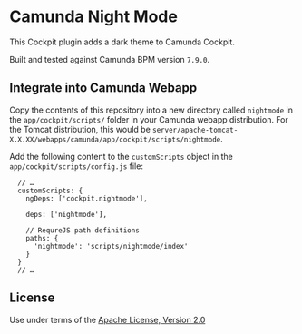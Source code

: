 Camunda Night Mode
=================================

This Cockpit plugin adds a dark theme to Camunda Cockpit.

Built and tested against Camunda BPM version `7.9.0`.


Integrate into Camunda Webapp
-----------------------------

Copy the contents of this repository into a new directory called `nightmode` in the `app/cockpit/scripts/` folder in your Camunda webapp distribution. For the Tomcat distribution, this would be `server/apache-tomcat-X.X.XX/webapps/camunda/app/cockpit/scripts/nightmode`.

Add the following content to the `customScripts` object in the `app/cockpit/scripts/config.js` file:

```
  // …
  customScripts: {
    ngDeps: ['cockpit.nightmode'],

    deps: ['nightmode'],

    // RequreJS path definitions
    paths: {
      'nightmode': 'scripts/nightmode/index'
    }
  }
  // …
```

License
-------

Use under terms of the [Apache License, Version 2.0](http://www.apache.org/licenses/LICENSE-2.0)
